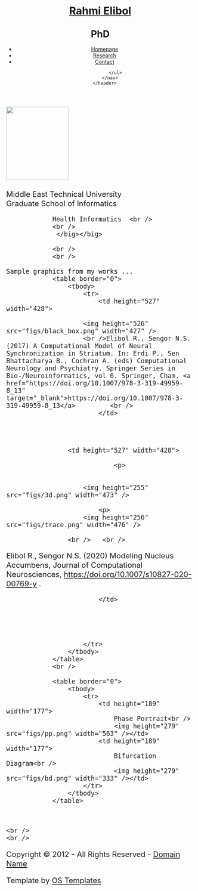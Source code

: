 
<!DOCTYPE html>
<html lang="en" dir="ltr">
<head>
<title>Rahmi Elibol</title>
<!--<meta charset="iso-8859-1">-->
<meta http-equiv="Content-Type" content="text/html; charset=ISO-8859-9">
<link rel="stylesheet" href="styles/layout.css" type="text/css">
<script src="scripts/jquery-1.8.2.min.js"></script>
<script src="scripts/jquery-defaultvalue.js"></script>
<!--[if lt IE 9]><script src="scripts/html5shiv.min.js"></script><![endif]-->
</head>
<div class="wrapper row1">
	<header class="clear" id="header">
		<hgroup>
			<h1>
				<a href="#">Rahmi Elibol</a></h1>
			<h2><big>PhD</big></h2>
		</hgroup>
		<nav>
			<ul>
				<li class="first active">
					<a href="index.html">Homepage</a></li>
				<li>
					<a href="research.html">Research</a></li>
				<li>
					<a href="contact.html">Contact</a></li>

			</ul>
		</nav>
	</header>
</div>
<!-- content -->
<div class="wrapper row2">
	<div class="clear" id="container">
		<div id="homepage">
			<!-- Introduction -->
			<section id="intro">
				<big><big><img height="197" src="figs/re.png" width="167" /><br />
				<br />
				Middle East Technical University <br />
				Graduate School of Informatics <br />

				Health Informatics  <br />
				<br />
				 </big></big>
				
				<br />
				<br />

	Sample graphics from my works ...
				<table border="0">
					<tbody>
						<tr>
							<td height="527" width="428">
								
						<img height="526" src="figs/black_box.png" width="427" />
 						<br />Elibol R., Sengor N.S. (2017) A Computational Model of Neural Synchronization in Striatum. In: Erdi P., Sen Bhattacharya B., Cochran A. (eds) Computational Neurology and Psychiatry. Springer Series in Bio-/Neuroinformatics, vol 6. Springer, Cham. <a href="https://doi.org/10.1007/978-3-319-49959-8_13"    target="_blank">https://doi.org/10.1007/978-3-319-49959-8_13</a>			<br />								
							</td>
						



					<td height="527" width="428">

								<p>


						<img height="255" src="figs/3d.png" width="473" />

							<p>
						<img height="256" src="figs/trace.png" width="476" />

					<br />   <br />   				
Elibol R., Sengor N.S. (2020) Modeling Nucleus Accumbens, Journal of Computational Neurosciences, <a href="https://doi.org/10.1007/s10827-020-00769-y"  target="_blank">https://doi.org/10.1007/s10827-020-00769-y</a>    .	<br />	
															

							</td>

							



						</tr>
					</tbody>
				</table>
				<br />

				<table border="0">
					<tbody>
						<tr>
							<td height="189" width="177">
								Phase Portrait<br />
								<img height="279" src="figs/pp.png" width="563" /></td>
							<td height="189" width="177">
								Bifurcation Diagram<br />
								<img height="279" src="figs/bd.png" width="333" /></td>
						</tr>
					</tbody>
				</table>



	<br />
	<br />

</section>
		</div>
	</div>
	<!-- Copyright -->
	<div class="wrapper row4">
		<footer class="clear" id="copyright">
			<p class="fl_left">
				Copyright &copy; 2012 - All Rights Reserved - <a href="#">Domain Name</a></p>
			<p class="fl_right">
				Template by <a href="http://www.os-templates.com/" title="Free Website Templates">OS Templates</a></p>
		</footer>
	</div>
</div>
<p>
	&nbsp;</p>

